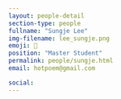 ```yaml
---
layout: people-detail
section-type: people
fullname: "Sungje Lee"
img-filename: lee_sungje.png
emoji: 🌊
position: "Master Student"
permalink: people/sungje.html
email: hotpoem@gmail.com

social:
---
```

